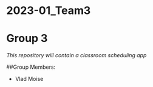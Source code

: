 # 2023-01_Team3
# Group 3

*This repository will contain a classroom scheduling app*

##Group Members:
* Vlad Moise
